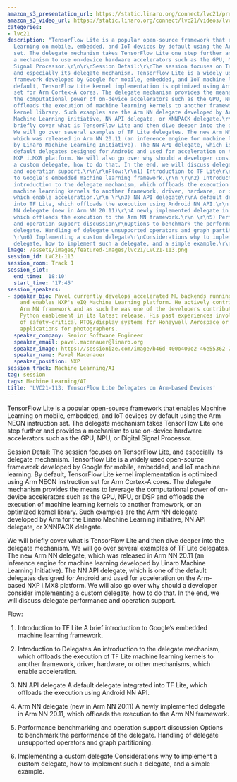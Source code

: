 ```yaml
---
amazon_s3_presentation_url: https://static.linaro.org/connect/lvc21/presentations/lvc21-113.pdf
amazon_s3_video_url: https://static.linaro.org/connect/lvc21/videos/lvc21-113.mp4
categories:
- lvc21
description: "TensorFlow Lite is a popular open-source framework that enables Machine
  Learning on mobile, embedded, and IoT devices by default using the Arm NEON instruction
  set. The delegate mechanism takes TensorFlow Lite one step further and provides
  a mechanism to use on-device hardware accelerators such as the GPU, NPU, or Digital
  Signal Processor.\r\n\r\nSession Detail:\r\nThe session focuses on TensorFlow Lite,
  and especially its delegate mechanism. Tensorflow Lite is a widely used open-source
  framework developed by Google for mobile, embedded, and IoT machine learning. By
  default, TensorFlow Lite kernel implementation is optimized using Arm NEON instruction
  set for Arm Cortex-A cores. The delegate mechanism provides the means to leverage
  the computational power of on-device accelerators such as the GPU, NPU, or DSP and
  offloads the execution of machine learning kernels to another framework, or an optimized
  kernel library. Such examples are the Arm NN delegate developed by Arm for the Linaro
  Machine Learning initiative, NN API delegate, or XNNPACK delegate.\r\n\r\nWe will
  briefly cover what is TensorFlow Lite and then dive deeper into the delegate mechanism.
  We will go over several examples of TF Lite delegates. The new Arm NN delegate,
  which was released in Arm NN 20.11 (an inference engine for machine learning developed
  by Linaro Machine Learning Initiative). The NN API delegate, which is one of the
  default delegates designed for Android and used for acceleration on the Arm-based
  NXP i.MX8 platform. We will also go over why should a developer consider implementing
  a custom delegate, how to do that. In the end, we will discuss delegate performance
  and operation support.\r\n\r\nFlow:\r\n1) Introduction to TF Lite\r\nA brief introduction
  to Google’s embedded machine learning framework.\r\n \r\n2) Introduction to Delegates\r\nAn
  introduction to the delegate mechanism, which offloads the execution of TF Lite
  machine learning kernels to another framework, driver, hardware, or other mechanisms,
  which enable acceleration.\r\n \r\n3) NN API delegate\r\nA default delegate integrated
  into TF Lite, which offloads the execution using Android NN API.\r\n \r\n4) Arm
  NN delegate (new in Arm NN 20.11)\r\nA newly implemented delegate in Arm NN 20.11,
  which offloads the execution to the Arm NN framework.\r\n \r\n5) Performance benchmarking
  and operation support discussion\r\nOptions to benchmark the performance of the
  delegate. Handling of delegate unsupported operators and graph partitioning.\r\n
  \r\n6) Implementing a custom delegate\r\nConsiderations why to implement a custom
  delegate, how to implement such a delegate, and a simple example.\r\n"
image: /assets/images/featured-images/lvc21/LVC21-113.png
session_id: LVC21-113
session_room: Track 1
session_slot:
  end_time: '18:10'
  start_time: '17:45'
session_speakers:
- speaker_bio: Pavel currently develops accelerated ML backends running on GPU/NPUs
    and enables NXP's eIQ Machine Learning platform. He actively contributes to Linaro's
    Arm NN framework and as such he was one of the developers contributing to the
    Python enablement in its latest release. His past experiences involve the development
    of safety-critical RTOS/display systems for Honeywell Aerospace or image processing
    applications for photographers.
  speaker_company: Senior Software Engineer
  speaker_email: pavel.macenauer@linaro.org
  speaker_image: https://sessionize.com/image/b46d-400o400o2-46e55362-2906-4f97-9567-6e0d824eed2c.jpg
  speaker_name: Pavel Macenauer
  speaker_position: NXP
session_track: Machine Learning/AI
tag: session
tags: Machine Learning/AI
title: 'LVC21-113: TensorFlow Lite Delegates on Arm-based Devices'
---
```


TensorFlow Lite is a popular open-source framework that enables Machine Learning on mobile, embedded, and IoT devices by default using the Arm NEON instruction set. The delegate mechanism takes TensorFlow Lite one step further and provides a mechanism to use on-device hardware accelerators such as the GPU, NPU, or Digital Signal Processor.

Session Detail:
The session focuses on TensorFlow Lite, and especially its delegate mechanism. Tensorflow Lite is a widely used open-source framework developed by Google for mobile, embedded, and IoT machine learning. By default, TensorFlow Lite kernel implementation is optimized using Arm NEON instruction set for Arm Cortex-A cores. The delegate mechanism provides the means to leverage the computational power of on-device accelerators such as the GPU, NPU, or DSP and offloads the execution of machine learning kernels to another framework, or an optimized kernel library. Such examples are the Arm NN delegate developed by Arm for the Linaro Machine Learning initiative, NN API delegate, or XNNPACK delegate.

We will briefly cover what is TensorFlow Lite and then dive deeper into the delegate mechanism. We will go over several examples of TF Lite delegates. The new Arm NN delegate, which was released in Arm NN 20.11 (an inference engine for machine learning developed by Linaro Machine Learning Initiative). The NN API delegate, which is one of the default delegates designed for Android and used for acceleration on the Arm-based NXP i.MX8 platform. We will also go over why should a developer consider implementing a custom delegate, how to do that. In the end, we will discuss delegate performance and operation support.

Flow:
1) Introduction to TF Lite
A brief introduction to Google’s embedded machine learning framework.
 
2) Introduction to Delegates
An introduction to the delegate mechanism, which offloads the execution of TF Lite machine learning kernels to another framework, driver, hardware, or other mechanisms, which enable acceleration.
 
3) NN API delegate
A default delegate integrated into TF Lite, which offloads the execution using Android NN API.
 
4) Arm NN delegate (new in Arm NN 20.11)
A newly implemented delegate in Arm NN 20.11, which offloads the execution to the Arm NN framework.
 
5) Performance benchmarking and operation support discussion
Options to benchmark the performance of the delegate. Handling of delegate unsupported operators and graph partitioning.
 
6) Implementing a custom delegate
Considerations why to implement a custom delegate, how to implement such a delegate, and a simple example.